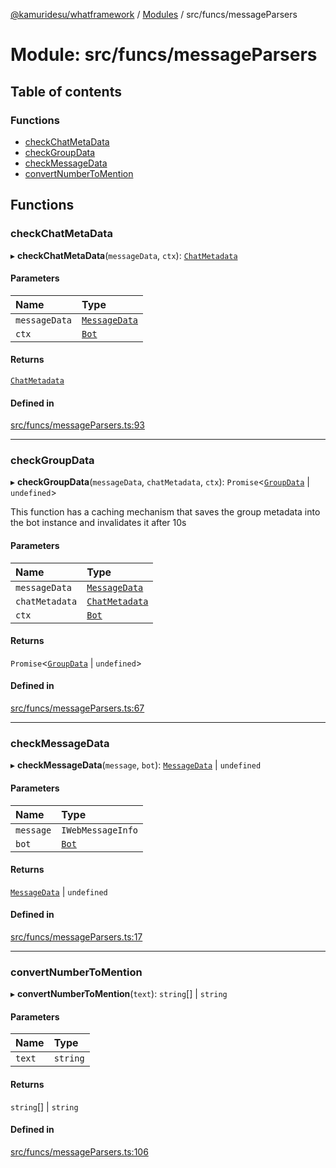 [@kamuridesu/whatframework](../README.md) / [Modules](../modules.md) / src/funcs/messageParsers

# Module: src/funcs/messageParsers

## Table of contents

### Functions

- [checkChatMetaData](src_funcs_messageParsers.md#checkchatmetadata)
- [checkGroupData](src_funcs_messageParsers.md#checkgroupdata)
- [checkMessageData](src_funcs_messageParsers.md#checkmessagedata)
- [convertNumberToMention](src_funcs_messageParsers.md#convertnumbertomention)

## Functions

### checkChatMetaData

▸ **checkChatMetaData**(`messageData`, `ctx`): [`ChatMetadata`](../classes/src_types_chatMetadata.ChatMetadata.md)

#### Parameters

| Name | Type |
| :------ | :------ |
| `messageData` | [`MessageData`](../classes/src_types_messageData.MessageData.md) |
| `ctx` | [`Bot`](../classes/src_modules_bot.Bot.md) |

#### Returns

[`ChatMetadata`](../classes/src_types_chatMetadata.ChatMetadata.md)

#### Defined in

[src/funcs/messageParsers.ts:93](https://github.com/kamuridesu/WhatFramework/blob/01ee173/src/funcs/messageParsers.ts#L93)

___

### checkGroupData

▸ **checkGroupData**(`messageData`, `chatMetadata`, `ctx`): `Promise`<[`GroupData`](../classes/src_types_groupData.GroupData.md) \| `undefined`\>

This function has a caching mechanism that saves the group metadata into the bot instance and invalidates it after 10s

#### Parameters

| Name | Type |
| :------ | :------ |
| `messageData` | [`MessageData`](../classes/src_types_messageData.MessageData.md) |
| `chatMetadata` | [`ChatMetadata`](../classes/src_types_chatMetadata.ChatMetadata.md) |
| `ctx` | [`Bot`](../classes/src_modules_bot.Bot.md) |

#### Returns

`Promise`<[`GroupData`](../classes/src_types_groupData.GroupData.md) \| `undefined`\>

#### Defined in

[src/funcs/messageParsers.ts:67](https://github.com/kamuridesu/WhatFramework/blob/01ee173/src/funcs/messageParsers.ts#L67)

___

### checkMessageData

▸ **checkMessageData**(`message`, `bot`): [`MessageData`](../classes/src_types_messageData.MessageData.md) \| `undefined`

#### Parameters

| Name | Type |
| :------ | :------ |
| `message` | `IWebMessageInfo` |
| `bot` | [`Bot`](../classes/src_modules_bot.Bot.md) |

#### Returns

[`MessageData`](../classes/src_types_messageData.MessageData.md) \| `undefined`

#### Defined in

[src/funcs/messageParsers.ts:17](https://github.com/kamuridesu/WhatFramework/blob/01ee173/src/funcs/messageParsers.ts#L17)

___

### convertNumberToMention

▸ **convertNumberToMention**(`text`): `string`[] \| `string`

#### Parameters

| Name | Type |
| :------ | :------ |
| `text` | `string` |

#### Returns

`string`[] \| `string`

#### Defined in

[src/funcs/messageParsers.ts:106](https://github.com/kamuridesu/WhatFramework/blob/01ee173/src/funcs/messageParsers.ts#L106)
